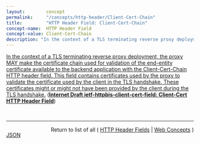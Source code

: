 ```yaml
---
layout:        concept
permalink:     "/concepts/http-header/Client-Cert-Chain"
title:         "HTTP Header Field: Client-Cert-Chain"
concept-name:  HTTP Header Field
concept-value: Client-Cert-Chain
description: "In the context of a TLS terminating reverse proxy deployment, the proxy MAY make the certificate chain used for validation of the end-entity certificate available to the backend application with the Client-Cert-Chain HTTP header field. This field contains certificates used by the proxy to validate the certificate used by the client in the TLS handshake. These certificates might or might not have been provided by the client during the TLS handshake."
---
```


[In the context of a TLS terminating reverse proxy deployment, the proxy MAY make the certificate chain used for validation of the end-entity certificate available to the backend application with the Client-Cert-Chain HTTP header field. This field contains certificates used by the proxy to validate the certificate used by the client in the TLS handshake. These certificates might or might not have been provided by the client during the TLS handshake.](https://datatracker.ietf.org/doc/html/draft-ietf-httpbis-client-cert-field#section-2.3 "Read documentation for HTTP Header Field &#34;Client-Cert-Chain&#34;") (**[Internet Draft ietf-httpbis-client-cert-field: Client-Cert HTTP Header Field](/specs/IETF/I-D/ietf-httpbis-client-cert-field "This document defines HTTP extension header fields that allow a TLS terminating reverse proxy to convey the client certificate information of a mutually-authenticated TLS connection to the origin server in a common and predictable manner.")**)

<br/>
<hr/>

<p style="float : left"><a href="./Client-Cert-Chain.json" title="JSON representing this particular Web Concept value">JSON</a></p>
<p style="text-align: right">Return to list of all ( <a href="../http-header/">HTTP Header Fields</a> | <a href="../">Web Concepts</a> )</p>
